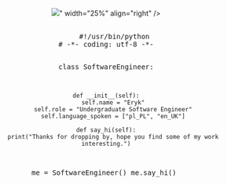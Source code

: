 <div align="center">
<img src="./295ebc053af91666ca23dfdab8a81ba0.gif"/>" width="25%" align="right" />
<br><br>
<pre>
    #!/usr/bin/python
# -*- coding: utf-8 -*-


class SoftwareEngineer:

    def __init__(self):
        self.name = "Eryk"
        self.role = "Undergraduate Software Engineer"
        self.language_spoken = ["pl_PL", "en_UK"]

    def say_hi(self):
        print("Thanks for dropping by, hope you find some of my work interesting.")


me = SoftwareEngineer()
me.say_hi()
</pre>
